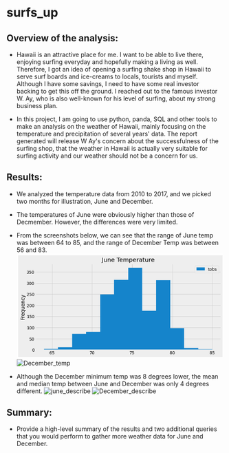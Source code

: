 # surfs_up

## Overview of the analysis:
- Hawaii is an attractive place for me. I want to be able to live there, enjoying surfing everyday and hopefully making a living as well. Therefore, I got an idea of opening a surfing shake shop in Hawaii to serve surf boards and ice-creams to locals, tourists and myself. Although I have some savings, I need to have some real investor backing to get this off the ground. I reached out to the famous investor W. Ay, who is also well-known for his level of surfing, about my strong business plan.

- In this project, I am going to use python, panda, SQL and other tools to make an analysis on the weather of Hawaii, mainly focusing on the temperature and precipitation of several years' data. The report generated will release W Ay's concern about the successfulness of the surfing shop, that the weather in Hawaii is actually very suitable for surfing activity and our weather should not be a concern for us.

## Results:
- We analyzed the temperature data from 2010 to 2017, and we picked two months for illustration, June and December.
- The temperatures of June were obviously higher than those of Decmember. However, the differences were very limited.
- From the screenshots below, we can see that the range of June temp was between 64 to 85, and the range of December Temp was between 56 and 83.
![June_temp](June_temp.png)
![December_temp]()

- Although the December minimum temp was 8 degrees lower, the mean and median temp between June and December was only 4 degrees different.
![june_describe]()
![December_describe]()
## Summary:
- Provide a high-level summary of the results and two additional queries that you would perform to gather more weather data for June and December.
